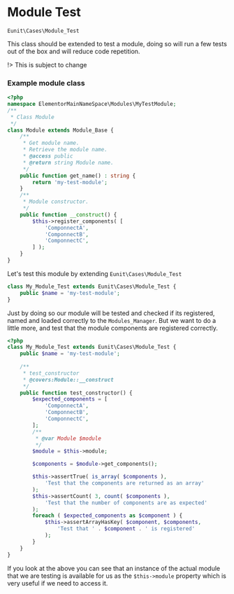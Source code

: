 # Module Test

`Eunit\Cases\Module_Test` 

This class should be extended to test a module, doing so will run a few tests out of the box and will reduce code repetition.


!> This is subject to change

### Example module class
```php
<?php
namespace ElementorMainNameSpace\Modules\MyTestModule;
/**
 * Class Module
 */
class Module extends Module_Base {
	/**
	 * Get module name.
	 * Retrieve the module name.
	 * @access public
	 * @return string Module name.
	 */
	public function get_name() : string {
		return 'my-test-module';
	}
    /**
     * Module constructor.
     */
	public function __construct() {
	    $this->register_components( [
            'ComponnectA',
            'ComponnectB',
            'ComponnectC',
        ] );
	}
}
```

Let's test this module by extending `Eunit\Cases\Module_Test`

```php
class My_Module_Test extends Eunit\Cases\Module_Test {
    public $name = 'my-test-module';
}
```

Just by doing so our module will be tested and checked if its registered, named and loaded correctly to the `Modules_Manager`.
But we want to do a little more, and test that the module components are registered correctly. 

```php
<?php
class My_Module_Test extends Eunit\Cases\Module_Test {
    public $name = 'my-test-module';
    
    /**
     * test_constructor
     * @covers:Module::__construct 
     */
    public function test_constructor() {
        $expected_components = [
            'ComponnectA',
            'ComponnectB',
            'ComponnectC',
        ];
        /**
         * @var Module $module
         */
        $module = $this->module;

        $components = $module->get_components();

        $this->assertTrue( is_array( $components ),
            'Test that the components are returned as an array'
        );
        $this->assertCount( 3, count( $components ),
            'Test that the number of components are as expected'
        );
        foreach ( $expected_components as $component ) {
            $this->assertArrayHasKey( $component, $components,
                'Test that ' . $component . ' is registered'
            );
        }
    }
}
```

If you look at the above you can see that an instance of the actual module that we are testing is available for us as the `$this->module`  property which is very useful if we need to access it. 
